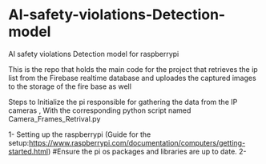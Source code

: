 # AI-safety-violations-Detection-model
AI safety violations Detection model for raspberrypi

This is the repo that holds the main code for the project that retrieves the ip list from the Firebase realtime database and uploades the captured images to the storage of the fire base as well


Steps to Initialize the pi responsible for gathering the data from the IP cameras , With the corresponding python script named Camera_Frames_Retrival.py

1- Setting up the raspberrypi (Guide for the setup:https://www.raspberrypi.com/documentation/computers/getting-started.html)
#Ensure the pi os packages and libraries are up to date.
2- 
